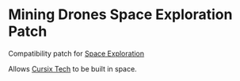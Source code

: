 # Mining Drones Space Exploration Patch

Compatibility patch for [Space Exploration](https://mods.factorio.com/mod/space-exploration)

Allows [Cursix Tech](https://mods.factorio.com/mod/cursix-tech) to be built in space.
